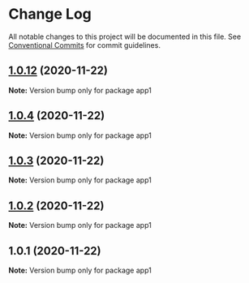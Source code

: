 # Change Log

All notable changes to this project will be documented in this file.
See [Conventional Commits](https://conventionalcommits.org) for commit guidelines.

## [1.0.12](https://github.com/loveyunk/lerna-example/compare/v1.0.11...v1.0.12) (2020-11-22)

**Note:** Version bump only for package app1





## [1.0.4](https://github.com/loveyunk/lerna-example/compare/v1.0.3...v1.0.4) (2020-11-22)

**Note:** Version bump only for package app1





## [1.0.3](https://github.com/loveyunk/lerna-example/compare/v1.0.2...v1.0.3) (2020-11-22)

**Note:** Version bump only for package app1





## [1.0.2](https://github.com/loveyunk/lerna-example/compare/v1.0.1...v1.0.2) (2020-11-22)

**Note:** Version bump only for package app1





## 1.0.1 (2020-11-22)

**Note:** Version bump only for package app1

